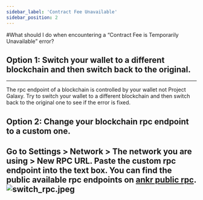 ```yaml
---
sidebar_label: 'Contract Fee Unavailable'
sidebar_position: 2
---
```


#What should I do when encountering a “Contract Fee is Temporarily Unavailable” error?

## Option 1: Switch your wallet to a different blockchain and then switch back to the original.

---
The rpc endpoint of a blockchain is controlled by your wallet not Project Galaxy. Try to switch your wallet to a different blockchain and then switch back to the original one to see if the error is fixed.

## Option 2: Change your blockchain rpc endpoint to a custom one.
Go to Settings > Network > The network you are using > New RPC URL. Paste the custom rpc endpoint into the text box. You can find the public available rpc endpoints on [ankr public rpc](https://www.ankr.com/protocol).
![switch_rpc.jpeg](assets/switch_rpc.jpeg)
---


